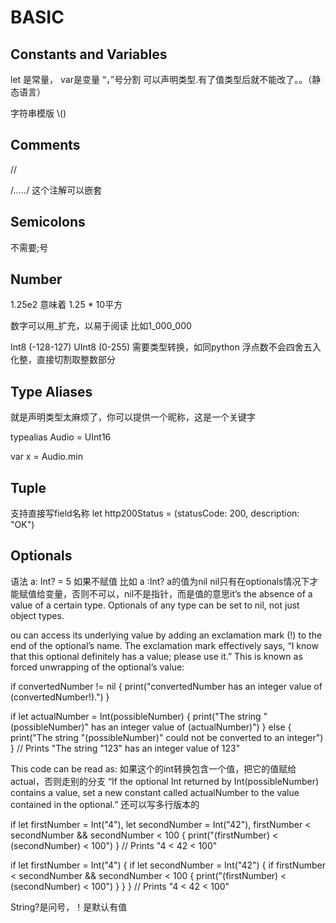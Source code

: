 # BASIC

## Constants and Variables

let 是常量， var是变量 “，”号分割
可以声明类型.有了值类型后就不能改了。。（静态语言）

字符串模版  \\()

## Comments

// 

/*.....*/ 这个注解可以嵌套

## Semicolons

不需要;号

## Number

1.25e2 意味着 1.25 * 10平方

数字可以用_扩充，以易于阅读 比如1_000_000

Int8 (-128-127) UInt8 (0-255) 需要类型转换，如同python
浮点数不会四舍五入化整，直接切割取整数部分

## Type Aliases

就是声明类型太麻烦了，你可以提供一个昵称，这是一个关键字

typealias Audio = UInt16

var x = Audio.min

## Tuple

支持直接写field名称 let http200Status = (statusCode: 200, description: "OK")

## Optionals

语法 a: Int? = 5
如果不赋值 比如 a :Int?
a的值为nil
nil只有在optionals情况下才能赋值给变量，否则不可以，nil不是指针，而是值的意思it’s the absence of a value of a certain type. Optionals of any type can be set to nil, not just object types.

ou can access its underlying value by adding an exclamation mark (!) to the end of the optional’s name. The exclamation mark effectively says, “I know that this optional definitely has a value; please use it.” This is known as forced unwrapping of the optional’s value:

if convertedNumber != nil {
    print("convertedNumber has an integer value of \(convertedNumber!).")
}

if let actualNumber = Int(possibleNumber) {
    print("The string \"\(possibleNumber)\" has an integer value of \(actualNumber)")
} else {
    print("The string \"\(possibleNumber)\" could not be converted to an integer")
}
// Prints "The string "123" has an integer value of 123"

This code can be read as:
如果这个的int转换包含一个值，把它的值赋给actual，否则走别的分支
“If the optional Int returned by Int(possibleNumber) contains a value, set a new constant called actualNumber to the value contained in the optional.”
还可以写多行版本的

if let firstNumber = Int("4"), let secondNumber = Int("42"), firstNumber < secondNumber && secondNumber < 100 {
    print("\(firstNumber) < \(secondNumber) < 100")
}
// Prints "4 < 42 < 100"

if let firstNumber = Int("4") {
    if let secondNumber = Int("42") {
        if firstNumber < secondNumber && secondNumber < 100 {
            print("\(firstNumber) < \(secondNumber) < 100")
        }
    }
}
// Prints "4 < 42 < 100"

String?是问号，！是默认有值





